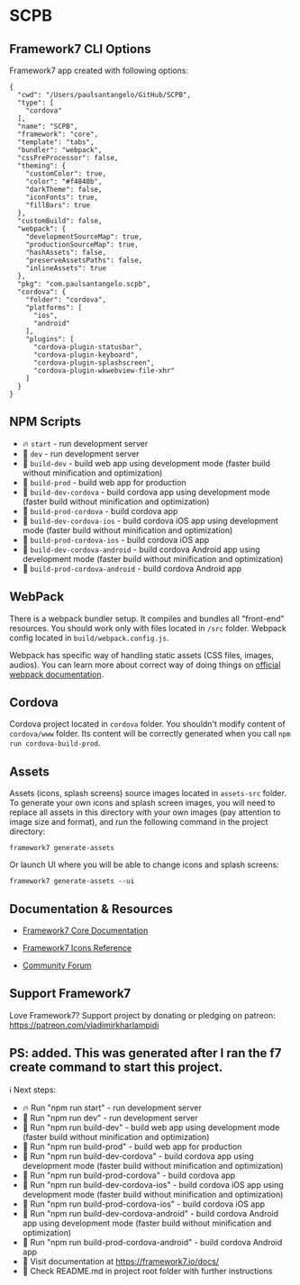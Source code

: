 # SCPB

## Framework7 CLI Options

Framework7 app created with following options:

```
{
  "cwd": "/Users/paulsantangelo/GitHub/SCPB",
  "type": [
    "cordova"
  ],
  "name": "SCPB",
  "framework": "core",
  "template": "tabs",
  "bundler": "webpack",
  "cssPreProcessor": false,
  "theming": {
    "customColor": true,
    "color": "#f4840b",
    "darkTheme": false,
    "iconFonts": true,
    "fillBars": true
  },
  "customBuild": false,
  "webpack": {
    "developmentSourceMap": true,
    "productionSourceMap": true,
    "hashAssets": false,
    "preserveAssetsPaths": false,
    "inlineAssets": true
  },
  "pkg": "com.paulsantangelo.scpb",
  "cordova": {
    "folder": "cordova",
    "platforms": [
      "ios",
      "android"
    ],
    "plugins": [
      "cordova-plugin-statusbar",
      "cordova-plugin-keyboard",
      "cordova-plugin-splashscreen",
      "cordova-plugin-wkwebview-file-xhr"
    ]
  }
}
```

## NPM Scripts

* 🔥 `start` - run development server
* 🔧 `dev` - run development server
* 🔧 `build-dev` - build web app using development mode (faster build without minification and optimization)
* 🔧 `build-prod` - build web app for production
* 📱 `build-dev-cordova` - build cordova app using development mode (faster build without minification and optimization)
* 📱 `build-prod-cordova` - build cordova app
* 📱 `build-dev-cordova-ios` - build cordova iOS app using development mode (faster build without minification and optimization)
* 📱 `build-prod-cordova-ios` - build cordova iOS app
* 📱 `build-dev-cordova-android` - build cordova Android app using development mode (faster build without minification and optimization)
* 📱 `build-prod-cordova-android` - build cordova Android app

## WebPack

There is a webpack bundler setup. It compiles and bundles all "front-end" resources. You should work only with files located in `/src` folder. Webpack config located in `build/webpack.config.js`.

Webpack has specific way of handling static assets (CSS files, images, audios). You can learn more about correct way of doing things on [official webpack documentation](https://webpack.js.org/guides/asset-management/).
## Cordova

Cordova project located in `cordova` folder. You shouldn't modify content of `cordova/www` folder. Its content will be correctly generated when you call `npm run cordova-build-prod`.



## Assets

Assets (icons, splash screens) source images located in `assets-src` folder. To generate your own icons and splash screen images, you will need to replace all assets in this directory with your own images (pay attention to image size and format), and run the following command in the project directory:

```
framework7 generate-assets
```

Or launch UI where you will be able to change icons and splash screens:

```
framework7 generate-assets --ui
```

## Documentation & Resources

* [Framework7 Core Documentation](https://framework7.io/docs/)


* [Framework7 Icons Reference](https://framework7.io/icons/)
* [Community Forum](https://forum.framework7.io)

## Support Framework7

Love Framework7? Support project by donating or pledging on patreon:
https://patreon.com/vladimirkharlampidi




## PS: added.  This was generated after I ran the f7 create command to start this project.
ℹ Next steps:
  - 🔥 Run "npm run start" - run development server
  - 🔧 Run "npm run dev" - run development server
  - 🔧 Run "npm run build-dev" - build web app using development mode (faster build without minification and optimization)
  - 🔧 Run "npm run build-prod" - build web app for production
  - 📱 Run "npm run build-dev-cordova" - build cordova app using development mode (faster build without minification and optimization)
  - 📱 Run "npm run build-prod-cordova" - build cordova app
  - 📱 Run "npm run build-dev-cordova-ios" - build cordova iOS app using development mode (faster build without minification and optimization)
  - 📱 Run "npm run build-prod-cordova-ios" - build cordova iOS app
  - 📱 Run "npm run build-dev-cordova-android" - build cordova Android app using development mode (faster build without minification and optimization)
  - 📱 Run "npm run build-prod-cordova-android" - build cordova Android app
  - 📖 Visit documentation at https://framework7.io/docs/
  - 📖 Check README.md in project root folder with further instructions

